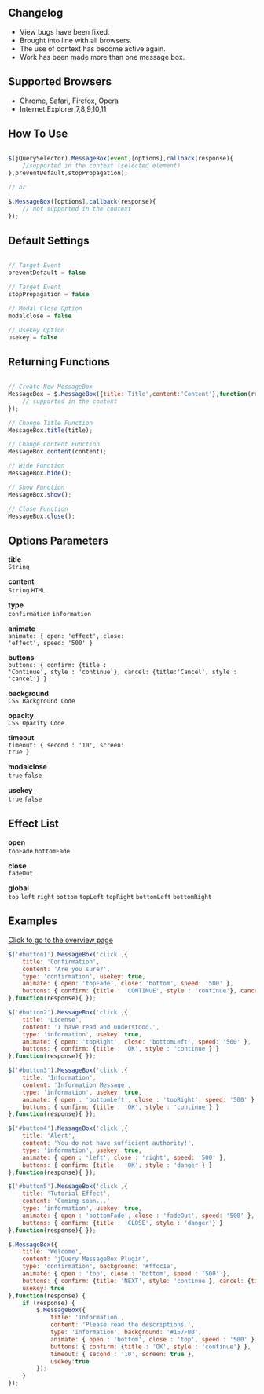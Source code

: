 ## Changelog
- View bugs have been fixed.
- Brought into line with all browsers.
- The use of context has become active again.
- Work has been made more than one message box.


## Supported Browsers
- Chrome, Safari, Firefox, Opera
- Internet Explorer 7,8,9,10,11


## How To Use
```javascript

$(jQuerySelector).MessageBox(event,[options],callback(response){
	//supported in the context (selected element)
},preventDefault,stopPropagation);

// or

$.MessageBox([options],callback(response){
	// not supported in the context
});

```


## Default Settings
```javascript

// Target Event
preventDefault = false

// Target Event
stopPropagation = false

// Modal Close Option
modalclose = false

// Usekey Option
usekey = false


```


## Returning Functions

```javascript

// Create New MessageBox
MessageBox = $.MessageBox({title:'Title',content:'Content'},function(response){
	// supported in the context
});

// Change Title Function
MessageBox.title(title);

// Change Content Function
MessageBox.content(content);

// Hide Function
MessageBox.hide();

// Show Function
MessageBox.show();

// Close Function
MessageBox.close();

```



## Options Parameters

**title**<br>
<code>String</code>

**content**<br>
<code>String</code> <code>HTML</code>

**type**<br>
<code>confirmation</code> <code>information</code>

**animate**<br>
<code>animate: { open: 'effect', close: 'effect', speed: '500' }</code>

**buttons**<br>
<code>buttons: { confirm: {title : 'Continue', style : 'continue'}, cancel: {title:'Cancel', style : 'cancel'} }</code>

**background**<br>
<code>CSS Background Code</code>

**opacity**<br>
<code>CSS Opacity Code</code>

**timeout**<br>
<code>timeout: { second : '10', screen: true }</code>

**modalclose**<br>
<code>true</code> <code>false</code>

**usekey**<br>
<code>true</code> <code>false</code>




## Effect List

**open**<br>
<code>topFade</code> <code>bottomFade</code>

**close**<br>
<code>fadeOut</code>

**global**<br>
<code>top</code> <code>left</code> <code>right</code> <code>bottom</code> <code>topLeft</code> <code>topRight</code> <code>bottomLeft</code> <code>bottomRight</code>




## Examples

[Click to go to the overview page](http://yalcinceylan.net/messagebox/)

```javascript
$('#button1').MessageBox('click',{
	title: 'Confirmation',
	content: 'Are you sure?',
	type: 'confirmation', usekey: true,
	animate: { open: 'topFade', close: 'bottom', speed: '500' },
	buttons: { confirm: {title : 'CONTINUE', style : 'continue'}, cancel: {title:'CANCEL', style : 'cancel'} }
},function(response){ });
```

```javascript
$('#button2').MessageBox('click',{
	title: 'License',
	content: 'I have read and understood.',
	type: 'information', usekey: true,
	animate: { open: 'topRight', close: 'bottomLeft', speed: '500' },
	buttons: { confirm: {title : 'OK', style : 'continue'} }
},function(response){ });
```

```javascript
$('#button3').MessageBox('click',{
	title: 'Information',
	content: 'Information Message',
	type: 'information', usekey: true,
	animate: { open : 'bottomLeft', close : 'topRight', speed: '500' },
	buttons: { confirm: {title : 'OK', style : 'continue'} }
},function(response){ });
```

```javascript
$('#button4').MessageBox('click',{
	title: 'Alert',
	content: 'You do not have sufficient authority!',
	type: 'information', usekey: true,
	animate: { open : 'left', close : 'right', speed: '500' },
	buttons: { confirm: {title : 'OK', style : 'danger'} }
},function(response){ });
```

```javascript
$('#button5').MessageBox('click',{
	title: 'Tutorial Effect',
	content: 'Coming soon...',
	type: 'information', usekey: true,
	animate: { open : 'bottomFade', close : 'fadeOut', speed: '500' },
	buttons: { confirm: {title : 'CLOSE', style : 'danger'} }
},function(response){ });
```

```javascript
$.MessageBox({
	title: 'Welcome',
	content: 'jQuery MessageBox Plugin',
	type: 'confirmation', background: '#ffcc1a',
	animate: { open : 'top', close : 'bottom', speed : '500' },
	buttons: { confirm: {title: 'NEXT', style: 'continue'}, cancel: {title: 'CANCEL', style: 'cancel' } },
	usekey: true
},function(response) {
	if (response) {
		$.MessageBox({
			title: 'Information',
			content: 'Please read the descriptions.',
			type: 'information', background: '#157FB0',
			animate: { open : 'bottom', close : 'top', speed : '500' },
			buttons: { confirm: {title : 'OK', style : 'continue'} },
			timeout: { second : '10', screen: true },
			usekey:true
		});
	}
});
```





